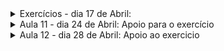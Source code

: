 <details>
<summary>Exercícios - dia 17 de Abril: </summary>

01 - aproveitando a pasta e os arquivos já criados na última aula:

 - Pasta com o seu nome
 
- Arquivos:

  - primeiroArquivo.html
  
  - segundoArquivo.html
  
- Vamos criar um arquivo que será nosso principal, chamado de 

  - arquivoPrincipal.html
  
  <hr>
  
02 - Vamos criar um arquivo para cada módulo do curso:

  - HTML
  
  - CSS
  
  - JavaScript

  - PHP
  
  - Banco de Dados
  
- O nome dos arquivos deve ser com o nome de cada módulo
  
<hr>

03 - Cada arquivo deve conter toda a estrutura ensinada em aula e com uma breve explicação do curso e mídia referente a cada conteúdo, sempre utilizando as tags referentes a cada tipo de conteúdo.

<hr>

04 - Criar o menu para cada página e ancorá-las, de forma que seja possível ir e voltar em todas as páginas através do menu de navegação.

</details>

<details>
<summary>Aula 11 - dia 24 de Abril: Apoio para o exercício</summary>

- Utilizar no exercício
## Tags Semânticas
~~~
  - H1, h2 … h6         => Tag de título
  - <header></header>   => Define o cabeçalho
  - <main></main>       => Define o conteúdo principal da página
  - <footer></footer>   => Rodapé
  - <section></section> => Define seção genérica da pg
  - <article></article> => Define conteúdo independente
  - <aside></aside>     => Define algo relacionado
  - <nav></nav>         => Define a navegação principal
  - <ol></ol>           => Lista ordenada
  - <ul></ul>           => Lista não ordenada
  - <li></li>           => Elementos da lista
  - <p></p>             => Define parágrafo
  - <a></a>             => Define ancoras 
  - <details></details> => Detalhes adicionais
  - <summary></summary> => Utilizada no details
  - <address></address> => Informações de contato
~~~
## Tags SEM Semântica
~~~
  - <span></span>     => Genérica para texto
  - <br>              => Pula linha
  - <hr>              => Uma separação
  - <i></i>           => destaca uma parte do texto
  - <strong></strong> => negrita parte do texto
~~~
## Tags de Mídia
~~~
 - <progress></progress>
 - <audio></audio>
 - <video></video>
 - <source>
 - <img>
~~~
## Atributos
~~~
- href=””
 - Target=””
 - src=””
 - controls
 - id=””
 - class=””
 - value=””
 - max=””
~~~

</details>

<details>
<summary>Aula 12 - dia 28 de Abril: Apoio ao exercicio</summary>
  
  ~~~
       <form action="endereco.html" method="get">
            <label>Nome:</label>
            <input type="text" placeholder="">
            <br>
            <input type="checkbox" placeholder="">
            <br>
            <input type="color" placeholder="">
            <br>
            <input type="date" placeholder="">
            <br>
            <input type="datetime" placeholder="">
            <br>
            <input type="datetime-local" placeholder="">
            <br>
            <input type="email" placeholder="email@email">
            <br>
            <input type="file" placeholder="">
            <br>
            <input type="hidden" placeholder="">
            <br>
            <input type="image" placeholder="">
            <br>
            <input type="month" placeholder="">
            <br>
            <input type="number" placeholder="">
            <br>
            <input type="password" placeholder="Senha">
            <br>
            <input type="radio" placeholder="">
            <br>
            <input type="range" placeholder="">
            <br>
            <input type="reset" placeholder="">
            <br>
            <input type="search" placeholder="Pesquisar">
            <br>
            <input type="submit" placeholder="">
            <br>
            <input type="tel" placeholder="Fone">
            <br>
            <input type="time" placeholder="">
            <br>
            <input type="url" placeholder="url">
            <br>
            <input type="week" placeholder="week">
            <br>
            <input type="button" value="teste" disabled>
            
        </form>

~~~

</details>
